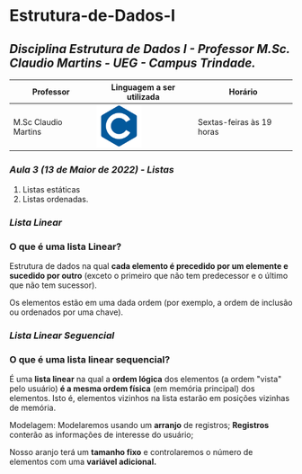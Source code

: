 # Estrutura-de-Dados-I
## *Disciplina Estrutura de Dados I - Professor M.Sc. Claudio Martins - UEG - Campus Trindade.*

| Professor | Linguagem a ser utilizada | Horário |
|--- |--- |--- |
| M.Sc Claudio Martins | <img src="/imagens/logoC.png" width="80"/> | Sextas-feiras às 19 horas |

### *Aula 3 (13 de Maior de 2022) - Listas*
<ol>
  <li>Listas estáticas</li>
  <li>Listas ordenadas.</li>
</ol>

### *Lista Linear*
<h3>O que é uma lista Linear?</h3>
<p>Estrutura de dados na qual <strong>cada elemento é precedido por um elemente e sucedido por outro</strong> (exceto o primeiro que não tem predecessor e o último que não tem sucessor).</p>
<p>Os elementos estão em uma dada ordem (por exemplo, a ordem de inclusão ou ordenados por uma chave).</p>

### *Lista Linear Seguencial*
<h3>O que é uma lista linear sequencial?</h3>
<p>É uma <strong>lista linear</strong> na qual a <strong>ordem lógica</strong> dos elementos (a ordem "vista" pelo usuário) <b>é a mesma ordem física</b> (em memória principal) dos elementos. Isto é, elementos vizinhos na lista estarão em posições vizinhas de memória.</p>
<p>Modelagem: Modelaremos usando um <strong>arranjo</strong> de registros; <b>Registros</b> conterão as informações de interesse do usuário;</p>
<p>Nosso aranjo terá um <strong>tamanho fixo</strong> e controlaremos o número de elementos com uma <strong>variável adicional.</strong></p>
